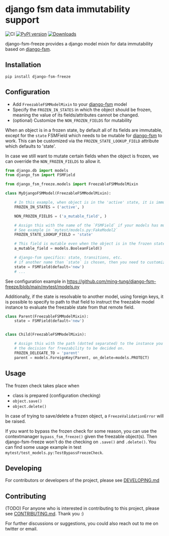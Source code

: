 # django fsm data immutability support
![CI](https://github.com/ming-tung/django-fsm-freeze/actions/workflows/continues-integration.yml/badge.svg?branch=main)
[![PyPI version](https://badge.fury.io/py/django-fsm-freeze.svg)](https://badge.fury.io/py/django-fsm-freeze)
[![Downloads](https://static.pepy.tech/personalized-badge/django-fsm-freeze?period=total&units=international_system&left_color=grey&right_color=yellowgreen&left_text=Downloads)](https://pepy.tech/project/django-fsm-freeze)

django-fsm-freeze provides a django model mixin for data immutability based on
[django-fsm](https://github.com/viewflow/django-fsm).


## Installation

```commandline
pip install django-fsm-freeze
```

## Configuration

- Add `FreezableFSMModelMixin` to your [django-fsm](https://github.com/viewflow/django-fsm) model
- Specify the `FROZEN_IN_STATES` in which the object should be frozen, meaning the
  value of its fields/attributes cannot be changed.
- (optional) Customize the `NON_FROZEN_FIELDS` for mutability

When an object is in a frozen state, by default all of its fields are immutable,
except for the `state` FSMField which needs to be mutable for
[django-fsm](https://github.com/viewflow/django-fsm) to work.
This can be customized via the `FROZEN_STATE_LOOKUP_FIELD` attribute which defaults to 'state'.

In case we still want to mutate certain fields when the object is frozen, we can override
the `NON_FROZEN_FIELDS` to allow it.

```python
from django.db import models
from django_fsm import FSMField

from django_fsm_freeze.models import FreezableFSMModelMixin

class MyDjangoFSMModel(FreezableFSMModelMixin):

    # In this example, when object is in the 'active' state, it is immutable.
    FROZEN_IN_STATES = ('active', )

    NON_FROZEN_FIELDS = ('a_mutable_field', )

    # Assign this with the name of the `FSMField` if your models has multiple FSMFields.
    # See example in `mytest/models.py:FakeModel2`
    FROZEN_STATE_LOOKUP_FIELD = 'state'

    # This field is mutable even when the object is in the frozen state.
    a_mutable_field = models.BooleanField()

    # django-fsm specifics: state, transitions, etc.
    # if another name than `state` is chosen, then you need to customize FSM_STATE_FIELD_NAME
    state = FSMField(default='new')
    # ...

```

See configuration example in https://github.com/ming-tung/django-fsm-freeze/blob/main/mytest/models.py

Additionally, if the state is resolvable to another model, using foreign keys, it is possible to specify to path to that field to instruct the freezable model instance to evaluate the freezable state from that remote field.

```python
class Parent(FreezableFSMModelMixin):
    state = FSMField(default='new')


class Child(FreezableFSMModelMixin):

    # Assign this with the path (dotted separated) to the instance you expect
    # the decision for freezability to be decided on.
    FROZEN_DELEGATE_TO = 'parent'
    parent = models.ForeignKey(Parent, on_delete=models.PROTECT)
```
## Usage

The frozen check takes place when
 - class is prepared (configuration checking)
 - `object.save()`
 - `object.delete()`

In case of trying to save/delete a frozen object, a `FreezeValidationError` will be raised.

If you want to bypass the frozen check for some reason, you can use the contextmanager
`bypass_fsm_freeze()` given the freezable object(s). Then django-fsm-freeze won't do the
checking on `.save()` and `.delete()`.
You can find some usage example in test `mytest/test_models.py:TestBypassFreezeCheck`.

## Developing
For contributors or developers of the project, please see [DEVELOPING.md](docs/DEVELOPING.md)

## Contributing 
(TODO)
For anyone who is interested in contributing to this project, please see [CONTRIBUTING.md](docs/CONTRIBUTING.md).
Thank you :)

For further discussions or suggestions, you could also reach out to me on twitter or email.
